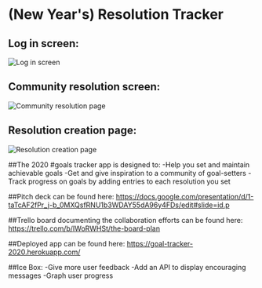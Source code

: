 # (New Year's) Resolution Tracker
## Log in screen:
![Log in screen](https://i.imgur.com/gsHyJZr.png)

## Community resolution screen:
![Community resolution page](https://i.imgur.com/Sy8vR7M.png)

## Resolution creation page: 
![Resolution creation page](https://i.imgur.com/IwDNULF.png)

##The 2020 #goals tracker app is designed to:
-Help you set and maintain achievable goals
-Get and give inspiration to a community of goal-setters
-Track progress on goals by adding entries to each resolution you set

##Pitch deck can be found here: https://docs.google.com/presentation/d/1-taTcAF2fPr_j-b_0MXQsfRNU1b3WDAY55dA96y4FDs/edit#slide=id.p

##Trello board documenting the collaboration efforts can be found here: https://trello.com/b/IWoRWHSt/the-board-plan

##Deployed app can be found here: https://goal-tracker-2020.herokuapp.com/ 

##Ice Box:
-Give more user feedback
-Add an API to display encouraging messages
-Graph user progress 
